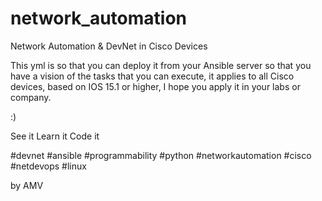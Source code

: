 # network_automation
Network Automation & DevNet in Cisco Devices


This yml is so that you can deploy it from your Ansible server so that you have a vision of the tasks that you can execute, it applies to all Cisco devices, based on IOS 15.1 or higher, I hope you apply it in your labs or company.


:)

See it
Learn it
Code it

#devnet #ansible #programmability #python #networkautomation #cisco #netdevops #linux

by AMV
